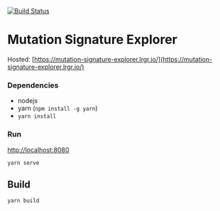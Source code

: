 [![Build Status](https://travis-ci.org/lrgr/mutation-signature-explorer.svg?branch=master)](https://travis-ci.org/lrgr/mutation-signature-explorer)

# Mutation Signature Explorer

Hosted: [https://mutation-signature-explorer.lrgr.io/](https://mutation-signature-explorer.lrgr.io/)

### Dependencies
- nodejs
- yarn (`npm install -g yarn`)
- `yarn install`

### Run
[http://localhost:8080](http://localhost:8080)
```
yarn serve
```

## Build
```
yarn build
```
